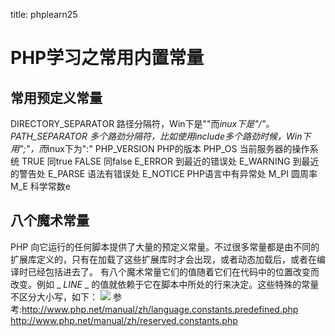 title: phplearn25 

#  PHP学习之常用内置常量 
##  常用预定义常量 
DIRECTORY_SEPARATOR    路径分隔符，Win下是"\"而*inux下是"/"。
PATH_SEPARATOR         多个路劲分隔符，比如使用include多个路劲时候，Win下用";"，而*inux下为":"
PHP_VERSION PHP的版本
PHP_OS 当前服务器的操作系统
TRUE 同true
FALSE 同false
E_ERROR 到最近的错误处
E_WARNING 到最近的警告处
E_PARSE 语法有错误处
E_NOTICE PHP语言中有异常处
M_PI 圆周率
M_E 科学常数e
##  八个魔术常量 
PHP 向它运行的任何脚本提供了大量的预定义常量。不过很多常量都是由不同的扩展库定义的，只有在加载了这些扩展库时才会出现，或者动态加载后，或者在编译时已经包括进去了。
有八个魔术常量它们的值随着它们在代码中的位置改变而改变。例如 _ _LINE_ _ 的值就依赖于它在脚本中所处的行来决定。这些特殊的常量不区分大小写，如下：
![](/data/dokuwiki/php/pasted/20160408-010144.png)
参考:http://www.php.net/manual/zh/language.constants.predefined.php
http://www.php.net/manual/zh/reserved.constants.php